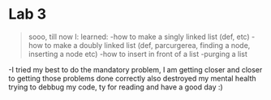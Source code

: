 # Lab 3

> sooo, till now I:
learned:
-how to make a singly linked list (def, etc)
-how to make a doubly linked list (def, parcurgerea, finding a node, inserting a node etc)
-how to insert in front of a list
-purging a list

-I tried my best to do the mandatory problem, I am getting closer and closer to getting those problems done correctly
also destroyed my mental health trying to debbug my code, ty for reading and have a good day :)